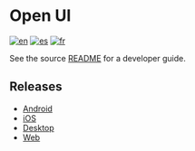 # Open UI
[![en](https://img.shields.io/badge/lang-en-blue.svg)](https://github.com/Empathetech-LLC/empathetech_flutter_ui/blob/main/example/README.md)
[![es](https://img.shields.io/badge/lang-es-red.svg)](https://github.com/Empathetech-LLC/empathetech_flutter_ui/blob/main/example/localized_readme/README.es.md)
[![fr](https://img.shields.io/badge/lang-fr-white.svg)](https://github.com/Empathetech-LLC/empathetech_flutter_ui/blob/main/example/localized_readme/README.fr.md)

See the source [README](https://github.com/Empathetech-LLC/empathetech_flutter_ui#readme) for a developer guide.

## Releases

- [Android](https://play.google.com/store/apps/details?id=net.empathetech.open_ui)
- [iOS](https://apps.apple.com/us/app/open-ui/id6499560244)
- [Desktop](https://github.com/Empathetech-LLC/empathetech_flutter_ui/releases)
- [Web](https://www.empathetech.net/#/settings)